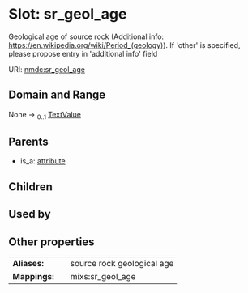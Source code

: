 
# Slot: sr_geol_age


Geological age of source rock (Additional info: https://en.wikipedia.org/wiki/Period_(geology)). If 'other' is specified, please propose entry in 'additional info' field

URI: [nmdc:sr_geol_age](https://microbiomedata/meta/sr_geol_age)


## Domain and Range

None &#8594;  <sub>0..1</sub> [TextValue](TextValue.md)

## Parents

 *  is_a: [attribute](attribute.md)

## Children


## Used by


## Other properties

|  |  |  |
| --- | --- | --- |
| **Aliases:** | | source rock geological age |
| **Mappings:** | | mixs:sr_geol_age |

